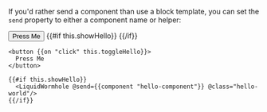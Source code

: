 If you'd rather send a component than use a block template, you can set the
`send` property to either a component name or helper:

<div class="example-button-container">
  <button {{on "click" this.toggleHello}} class="btn btn-primary btn-embossed">
    Press Me
  </button>
  {{#if this.showHello}}
    <LiquidWormhole @send={{component "hello-component"}} @class="hello-world notification top-right"/>
  {{/if}}
</div>

```
<button {{on "click" this.toggleHello}}>
  Press Me
</button>

{{#if this.showHello}}
  <LiquidWormhole @send={{component "hello-component"}} @class="hello-world"/>
{{/if}}
```

